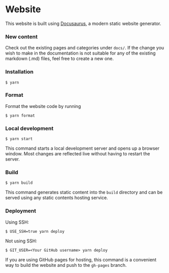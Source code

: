 # Website

This website is built using [Docusaurus](https://docusaurus.io/), a modern static website generator.

### New content

Check out the existing pages and categories under `docs/`. If the change you wish to make in the documentation is not suitable for any of the existing markdown (.md) files, feel free to create a new one.

### Installation

```
$ yarn
```

### Format

Format the website code by running

```
$ yarn format
```

### Local development

```
$ yarn start
```

This command starts a local development server and opens up a browser window. Most changes are reflected live without having to restart the server.

### Build

```
$ yarn build
```

This command generates static content into the `build` directory and can be served using any static contents hosting service.

### Deployment

Using SSH:

```
$ USE_SSH=true yarn deploy
```

Not using SSH:

```
$ GIT_USER=<Your GitHub username> yarn deploy
```

If you are using GitHub pages for hosting, this command is a convenient way to build the website and push to the `gh-pages` branch.
